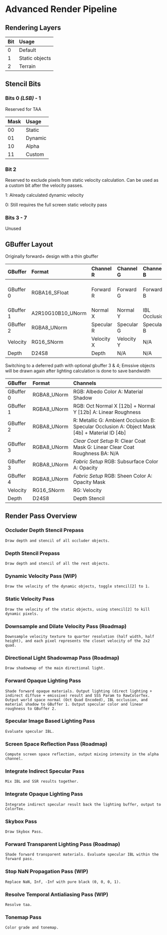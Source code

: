  # Advanced Render Pipeline

 ## Rendering Layers

 | Bit   | Usage          |
 | :---- | :------------- |
 | 0     | Default        |
 | 1     | Static objects |
 | 2     | Terrain        |

 ## Stencil Bits

 ### Bits 0 *(LSB)* - 1

 Reserved for TAA

 | Mask  | Usage   |
 | :---- | :------ |
 |  00   | Static  |
 |  01   | Dynamic |
 |  10   | Alpha   |
 |  11   | Custom  |

 ### Bit 2

 Reserved to exclude pixels from static velocity calculation. Can be used as a custom bit after the velocity passes.

 1: Already calculated dynamic velocity
 
 0: Still requires the full screen static velocity pass

 ### Bits 3 - 7

 Unused

 ## GBuffer Layout

 Originally forward+ design with a thin gbuffer

 | GBuffer   | Format            | Channel R  | Channel G  | Channel B       | Channel A                    |
 | :-------- | :---------------- | :--------  | :--------  | :-------------- | :--------------------------- |
 | GBuffer 0 | RGBA16_SFloat     | Forward R  | Forward G  | Forward B       | SSS Param / TAA Anti-flicker |
 | GBuffer 1 | A2R10G10B10_UNorm | Normal X   | Normal Y   | IBL Occlusion   | Material Shadow              | 
 | GBuffer 2 | RGBA8_UNorm       | Specular R | Specular G | Specular B      | Linear Roughness             |
 | Velocity  | RG16_SNorm        | Velocity X | Velocity Y | N/A             | N/A                          |
 | Depth     | D24S8             | Depth      | N/A        | N/A             | Stencil                      |

 Switching to a deferred path with optional gbuffer 3 & 4;
 Emssive objects will be drawn again after lighting calculation is done to save bandwidth

 | GBuffer   | Format                 | Channels                                                                                      |
 | :-------- | :--------------------- | :-------------------------------------------------------------------------------------------- |
 | GBuffer 0 | RGBA8_UNorm            | RGB: Albedo Color A: Material Shadow                                                          |
 | GBuffer 1 | RGBA8_UNorm            | RGB: Oct Normal X [12b] + Normal Y [12b] A: Linear Roughness                                  | 
 | GBuffer 2 | RGBA8_UNorm            | R: Metallic G: Ambient Occlusion B: Specular Occlusion A: Object Mask [4b] + Material ID [4b] |
 | GBuffer 3 | RGBA8_UNorm            | *Clear Coat Setup* R: Clear Coat Mask G: Linear Clear Coat Roughness BA: N/A                  |
 | GBuffer 3 | RGBA8_UNorm            | *Fabric Setup* RGB: Subsurface Color A: Opacity                                               |
 | GBuffer 4 | RGBA8_UNorm            | *Fabric Setup* RGB: Sheen Color A: Opacity Mask                                               |
 | Velocity  | RG16_SNorm             | RG: Velocity                                                                                  |
 | Depth     | D24S8                  | Depth Stencil                                                                                 |

 ## Render Pass Overview

 ### Occluder Depth Stencil Prepass

    Draw depth and stencil of all occluder objects.
 
 ### Depth Stencil Prepass

    Draw depth and stencil of all the rest objects.

 ### Dynamic Velocity Pass (WIP)

    Draw the velocity of the dynamic objects, toggle stencil[2] to 1.

 ### Static Velocity Pass
    
    Draw the velocity of the static objects, using stencil[2] to kill dynamic pixels.

 ### Downsample and Dilate Velocity Pass (Roadmap)

    Downsample velocity texture to quarter resolution (half width, half height), and each pixel represents the closet velocity of the 2x2 quad.

 ### Directional Light Shadowmap Pass (Roadmap)

    Draw shadowmap of the main directional light.

 ### Forward Opaque Lighting Pass

    Shade forward opaque materials. Output lighting (direct lighting + indirect diffuse + emissive) result and SSS Param to RawColorTex. Output world space normal (Oct Quad Encoded), IBL occlusion, and material shadow to GBuffer 1. Output specular color and linear roughness to GBuffer 2.

 ### Specular Image Based Lighting Pass

    Evaluate specular IBL.

 ### Screen Space Reflection Pass (Roadmap)

    Compute screen space reflection, output mixing intensity in the alpha channel.

 ### Integrate Indirect Specular Pass

    Mix IBL and SSR results together.

### Integrate Opaque Lighting Pass

    Integrate indirect specular result back the lighting buffer, output to ColorTex.

### Skybox Pass

    Draw Skybox Pass.

### Forward Transparent Lighting Pass (Roadmap)

    Shade forward transparent materials. Evaluate specular IBL within the forward pass.

### Stop NaN Propagation Pass (WIP)

    Replace NaN, Inf, -Inf with pure black (0, 0, 0, 1).

### Resolve Temporal Antialiasing Pass (WIP)

    Resolve taa.

### Tonemap Pass

    Color grade and tonemap.